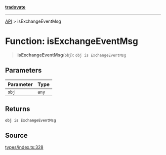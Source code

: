 [**tradovate**](../README.md)

***

[API](../API.md) > isExchangeEventMsg

# Function: isExchangeEventMsg

> **isExchangeEventMsg**(`obj`): `obj is ExchangeEventMsg`

## Parameters

| Parameter | Type |
| :------ | :------ |
| `obj` | `any` |

## Returns

`obj is ExchangeEventMsg`

## Source

[types/index.ts:328](https://github.com/cgilly2fast/tradovate-typescript/blob/b1caea5/src/types/index.ts#L328)
